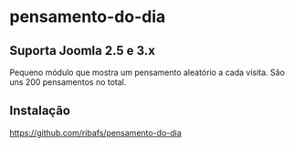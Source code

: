 # pensamento-do-dia
## Suporta Joomla 2.5 e 3.x

Pequeno módulo que mostra um pensamento aleatório a cada visita. São uns 200 pensamentos no total.

## Instalação
https://github.com/ribafs/pensamento-do-dia
